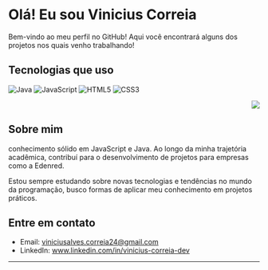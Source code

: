 
# Olá! Eu sou Vinicius Correia

Bem-vindo ao meu perfil no GitHub! Aqui você encontrará alguns dos projetos nos quais venho trabalhando!

## Tecnologias que uso

![Java](https://img.shields.io/badge/Java-%23ED8B00.svg?style=for-the-badge&logo=java&logoColor=white)
![JavaScript](https://img.shields.io/badge/JavaScript-%23F7DF1E.svg?style=for-the-badge&logo=javascript&logoColor=black)
![HTML5](https://img.shields.io/badge/HTML5-%23E34F26.svg?style=for-the-badge&logo=html5&logoColor=white)
![CSS3](https://img.shields.io/badge/CSS3-%231572B6.svg?style=for-the-badge&logo=css3&logoColor=white)
<p align="right">
  <img src="https://github-readme-stats.vercel.app/api/top-langs/?username=vini-correia&layout=compact&langs_count=10&exclude_repo=YOUR_EXCLUDED_REPO_1,YOUR_EXCLUDED_REPO_2&theme=dark&hide_title=true&hide_border=true&card_width=320&locale=pt-br" />
</p>

## Sobre mim

conhecimento sólido em JavaScript e Java. Ao longo da minha trajetória acadêmica, contribuí para o desenvolvimento de projetos para empresas como a Edenred.

Estou sempre estudando sobre novas tecnologias e tendências no mundo da programação, busco formas de aplicar meu conhecimento em projetos práticos.

## Entre em contato

- Email: viniciusalves.correia24@gmail.com  
- LinkedIn: www.linkedin.com/in/vinicius-correia-dev

---





